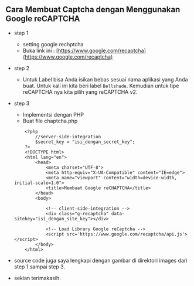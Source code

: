 ## Cara Membuat Captcha dengan Menggunakan Google reCAPTCHA

- step 1 
    - setting google rechptcha
    - Buka link ini : [https://www.google.com/recaptcha](https://www.google.com/recaptcha)
- step 2
    - Untuk Label bisa Anda isikan bebas sesuai nama aplikasi yang Anda buat. Untuk kali ini kita   beri label `Bellshade`. Kemudian untuk tipe reCAPTCHA nya kita pilih yang reCAPTCHA v2.
- step 3
    - Implementsi dengan PHP
    - Buat file chaptcha.php
    ```
        <?php 
            //server-side-integration
            $secret_key = "isi_dengan_secret_key";
        ?>
        <!DOCTYPE html>
        <html lang="en">
            <head>
                <meta charset="UTF-8">
                <meta http-equiv="X-UA-Compatible" content="IE=edge">
                <meta name="viewport" content="width=device-width, initial-scale=1.0">
                <title>Membuat Google reCHAPTCHA</title>
            </head>
            <body>
                
                <!-- client-side-integration -->
                <div class="g-recaptcha" data-sitekey="isi_dengan_site_key"></div>

                <!-- Load Library Google reCaptcha -->
                <script src='https://www.google.com/recaptcha/api.js'></script>
            </body>
        </html>
    ```

- source code juga saya lengkapi dengan gambar di direktori images dari step 1 sampai step 3.
- sekian terimakasih.